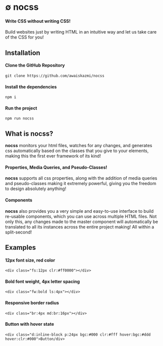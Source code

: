 # &empty; nocss

#### Write CSS without writing CSS!

Build websites just by writing HTML in an intuitive way and let us take care of the CSS for you!

## Installation

#### Clone the GitHub Repository

`git clone https://github.com/awaiskazmi/nocss`

#### Install the dependencies

`npm i`

#### Run the project

`npm run nocss`

## What is nocss?

**nocss** monitors your html files, watches for any changes, and generates css automatically based on the classes that you give to your elements, making this the first ever framework of its kind!

#### Properties, Media Queries, and Pseudo-Classes!

**nocss** supports all css properties, along with the addition of media queries and pseudo-classes making it extremely powerful, giving you the freedom to design absolutely anything!

#### Components

**nocss** also provides you a very simple and easy-to-use interface to build re-usable components, which you can use across multiple HTML files. Not only this, any changes made to the master component will automatically be translated to all its instances across the entire project making! All within a split-second!

## Examples

#### 12px font size, red color

`<div class="fs:12px clr:#ff0000"></div>`

#### Bold font weight, 4px letter spacing

`<div class="fw:bold ls:4px"></div>`

#### Responsive border radius

`<div class="br:4px md:br:16px"></div>`

#### Button with hover state

`<div class="d:inline-block p:24px bgc:#000 clr:#fff hover:bgc:#ddd hover:clr:#000">Button/div>`
